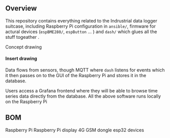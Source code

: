 ## Overview

This repository contains everything related to the Indrustrial data logger suitcase, including Raspberry Pi configuration in `ansible/`, firmware for actural devices (`espBME280/`, `espButton` ... ) and `dash/` which glues all the stuff togeather .

Concept drawing
#### Insert drawing

Data flows from sensors, though MQTT where `dash` listens for events which it then passes on to the GUI of the Raspberry Pi and stores it in the database.
 
Users access a Grafana frontend where they will be able to browse time series data directly from the database.
All the above software runs locally on the Raspberry Pi

## BOM
Raspberry Pi
Raspberry Pi display
4G GSM dongle
esp32 devices

